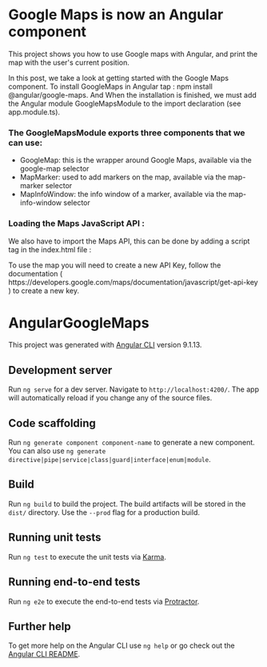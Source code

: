 <h1>Google Maps is now an Angular component</h1>

<p>
  This project shows you how to use Google maps with Angular, and print the map with the user's current position.
</p>

<p>
  In this post, we take a look at getting started with the Google Maps component. To install GoogleMaps in Angular tap : npm install @angular/google-maps.
  And When the installation is finished, we must add the Angular module GoogleMapsModule to the import declaration (see app.module.ts).
</p>

<h3>The GoogleMapsModule exports three components that we can use:</h3>
<ul>
  <li>GoogleMap: this is the wrapper around Google Maps, available via the google-map selector</li>
  <li>MapMarker: used to add markers on the map, available via the map-marker selector</li>
  <li>MapInfoWindow: the info window of a marker, available via the map-info-window selector</li>
</ul>

<h3>Loading the Maps JavaScript API : </h3>
<p>We also have to import the Maps API, this can be done by adding a script tag in the index.html file : <br/> 
    <script src="https://maps.googleapis.com/maps/api/js?key=YOUR_API_KEY"></script>
</p>

<p>
    To use the map you will need to create a new API Key, follow the documentation ( https://developers.google.com/maps/documentation/javascript/get-api-key )
    to create a new key.
</p>

# AngularGoogleMaps

This project was generated with [Angular CLI](https://github.com/angular/angular-cli) version 9.1.13.

## Development server

Run `ng serve` for a dev server. Navigate to `http://localhost:4200/`. The app will automatically reload if you change any of the source files.

## Code scaffolding

Run `ng generate component component-name` to generate a new component. You can also use `ng generate directive|pipe|service|class|guard|interface|enum|module`.

## Build

Run `ng build` to build the project. The build artifacts will be stored in the `dist/` directory. Use the `--prod` flag for a production build.

## Running unit tests

Run `ng test` to execute the unit tests via [Karma](https://karma-runner.github.io).

## Running end-to-end tests

Run `ng e2e` to execute the end-to-end tests via [Protractor](http://www.protractortest.org/).

## Further help

To get more help on the Angular CLI use `ng help` or go check out the [Angular CLI README](https://github.com/angular/angular-cli/blob/master/README.md).
